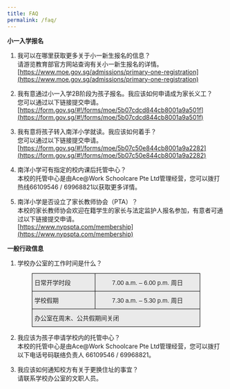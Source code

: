 ```yaml
---
title: FAQ
permalink: /faq/
---
```

**小一入学报名**  

1.  我可以在哪里获取更多关于小一新生报名的信息？  
    请游览教育部官方网站查询有关小一新生报名的详情。  
    [https://www.moe.gov.sg/admissions/primary-one-registration](https://www.moe.gov.sg/admissions/primary-one-registration)  
      
    
2.  我有意通过小一入学2B阶段为孩子报名。我应该如何申请成为家长义工？  
    您可以通过以下链接提交申请。  
    [https://form.gov.sg/#!/forms/moe/5b07cdcd844cb8001a9a501f](https://form.gov.sg/#!/forms/moe/5b07cdcd844cb8001a9a501f)  
      
    
3.  我有意将孩子转入南洋小学就读。我应该如何着手？  
    您可以通过以下链接提交申请。  
    [https://form.gov.sg/#!/forms/moe/5b07c50e844cb8001a9a2282](https://form.gov.sg/#!/forms/moe/5b07c50e844cb8001a9a2282)  
      
    
4.  南洋小学可有指定的校内课后托管中心？  
    本校的托管中心是由Ace@Work Schoolcare Pte Ltd管理经营，您可以拨打热线66109546 / 69968821以获取更多详情。  
      
    
5.  南洋小学是否设立了家长教师协会（PTA）？  
    本校的家长教师协会欢迎在籍学生的家长与法定监护人报名参加，有意者可通过以下链接提交申请。  
    [https://www.nypspta.com/membership](https://www.nypspta.com/membership)
		
**一般行政信息**

1.  学校办公室的工作时间是什么？

<style type="text/css">
.tg  {border-collapse:collapse;border-spacing:0;margin:0px auto;}
.tg td{border-color:black;border-style:solid;border-width:1px;font-family:Arial, sans-serif;font-size:14px;
  overflow:hidden;padding:10px 5px;word-break:normal;}
.tg th{border-color:black;border-style:solid;border-width:1px;font-family:Arial, sans-serif;font-size:14px;
  font-weight:normal;overflow:hidden;padding:10px 5px;word-break:normal;}
.tg .tg-bvia{background-color:#EAEAEA;color:#222;text-align:left;vertical-align:middle}
.tg .tg-ku5w{background-color:#EAEAEA;color:#222;text-align:center;vertical-align:middle}
</style>
<table class="tg" style="undefined;table-layout: fixed; width: 390px">
<colgroup>
<col style="width: 146px">
<col style="width: 244px">
</colgroup>
<tbody>
  <tr>
    <td class="tg-bvia"><span style="color:#222;background-color:#EAEAEA">日常开学时段</span></td>
    <td class="tg-ku5w"><span style="color:#222;background-color:#EAEAEA">7.00 a.m. – 6.00 p.m. 周日</span></td>
  </tr>
  <tr>
    <td class="tg-bvia"><span style="color:#222;background-color:#EAEAEA">学校假期</span></td>
    <td class="tg-ku5w"><span style="color:#222;background-color:#EAEAEA">7.30 a.m. – 5.30 p.m. 周日</span></td>
  </tr>
  <tr>
    <td class="tg-bvia" colspan="2"><span style="color:#222;background-color:#EAEAEA">办公室在周末、公共假期间关闭</span></td>
  </tr>
</tbody>
</table>

2.  我应该为孩子申请学校内的托管中心？  
    本校的托管中心是由Ace@Work Schoolcare Pte Ltd管理经营，您可以拨打以下电话号码联络负责人 66109546 / 69968821。  
      
    
3.  我应该如何通知校方有关于更换住址的事宜？  
    请联系学校办公室的文职人员。